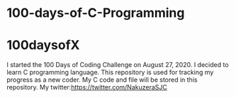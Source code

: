 # 100-days-of-C-Programming
# 100daysofX
I started the 100 Days of Coding Challenge on August 27, 2020.
I decided to learn C programming language.
This repository is used for tracking my progress as a new coder.
My C code and file will be stored in this repository.
My twitter:https://twitter.com/NakuzeraSJC
